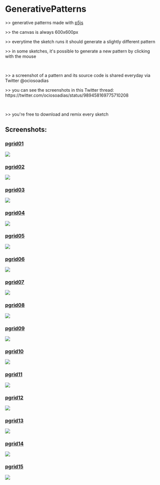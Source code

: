 # GenerativePatterns

<p>>> generative patterns made with <a href="https://p5js.org/" target="_blank"> p5js</a></p>
<p>>> the canvas is always 600x600px</p>
<p>>> everytime the sketch runs it should generate a slightly different pattern<p/>
<p>>> in some sketches, it's possible to generate a new pattern by clicking with the mouse</p><br/>

<p>>> a screenshot of a pattern and its source code is shared everyday via Twitter @ociosoadias<p/>
<p>>> you can see the screenshots in this Twitter thread: https://twitter.com/ociosoadias/status/989458169775710208</p><br/>

<p>>> you're free to download and remix every sketch</p>

<h2>Screenshots:</h2>

<a href="https://github.com/mrsilvino/GenerativePatterns/tree/master/pgrid01" target="_blank"><h3>pgrid01</h3></a>
<img src="https://pbs.twimg.com/media/Dbs-LGTWkAAQpMr.jpg">

<a href="https://github.com/mrsilvino/GenerativePatterns/tree/master/pgrid02" target="_blank"><h3>pgrid02</h3></a>
<img src="https://pbs.twimg.com/media/DbyPqLbWAAAPABx.jpg">

<a href="https://github.com/mrsilvino/GenerativePatterns/tree/master/pgrid03" target="_blank"><h3>pgrid03</h3></a>
<img src="https://pbs.twimg.com/media/Db3cKg5W4AAeP8b.jpg">

<a href="https://github.com/mrsilvino/GenerativePatterns/tree/master/pgrid04" target="_blank"><h3>pgrid04</h3></a>
<img src="https://pbs.twimg.com/media/Db8PadoX0AAwHLg.jpg">

<a href="https://github.com/mrsilvino/GenerativePatterns/tree/master/pgrid05" target="_blank"><h3>pgrid05</h3></a>
<img src="https://pbs.twimg.com/media/DcBbAxJXUAEiPH1.jpg">

<a href="https://github.com/mrsilvino/GenerativePatterns/tree/master/pgrid06" target="_blank"><h3>pgrid06</h3></a>
<img src="https://pbs.twimg.com/media/DcH4KcAW0AEwh2k.jpg">

<a href="https://github.com/mrsilvino/GenerativePatterns/tree/master/pgrid07" target="_blank"><h3>pgrid07</h3></a>
<img src="https://pbs.twimg.com/media/DcLsUNIWAAAtb4j.jpg">

<a href="https://github.com/mrsilvino/GenerativePatterns/tree/master/pgrid08" target="_blank"><h3>pgrid08</h3></a>
<img src="https://pbs.twimg.com/media/DcRIvkMXUAA5Qnn.jpg">

<a href="https://github.com/mrsilvino/GenerativePatterns/tree/master/pgrid09" target="_blank"><h3>pgrid09</h3></a>
<img src="https://pbs.twimg.com/media/DcWPwFaXkAIXplz.jpg">

<a href="https://github.com/mrsilvino/GenerativePatterns/tree/master/pgrid10" target="_blank"><h3>pgrid10</h3></a>
<img src="https://pbs.twimg.com/media/DccFhxiXUAYTKn4.jpg">

<a href="https://github.com/mrsilvino/GenerativePatterns/tree/master/pgrid11" target="_blank"><h3>pgrid11</h3></a>
<img src="https://pbs.twimg.com/media/DciP2XfXcAIq2WC.jpg">

<a href="https://github.com/mrsilvino/GenerativePatterns/tree/master/pgrid12" target="_blank"><h3>pgrid12</h3></a>
<img src="https://pbs.twimg.com/media/DclbfKLW4AA-nUF.jpg">

<a href="https://github.com/mrsilvino/GenerativePatterns/tree/master/pgrid13" target="_blank"><h3>pgrid13</h3></a>
<img src="https://pbs.twimg.com/media/DcqiSPsXUAADDAp.jpg">

<a href="https://github.com/mrsilvino/GenerativePatterns/tree/master/pgrid14" target="_blank"><h3>pgrid14</h3></a>
<img src="https://pbs.twimg.com/media/DcwgPzSX0AAuwCL.jpg">

<a href="https://github.com/mrsilvino/GenerativePatterns/tree/master/pgrid15" target="_blank"><h3>pgrid15</h3></a>
<img src="https://pbs.twimg.com/media/Dc1nU-9WkAE7Xhg.jpg">